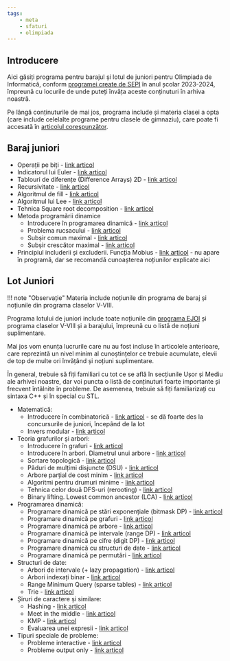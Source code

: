 ```yaml
---
tags:
    - meta
    - sfaturi
    - olimpiada
---
```


## Introducere

Aici găsiți programa pentru barajul și lotul de juniori pentru Olimpiada de Informatică, conform [programei create de SEPI](https://sepi.ro/assets/upload-file/oni2024/Programa%20pentru%20olimpiada%20de%20informatica_gimnaziu%20si%20liceu.pdf) în anul școlar 2023-2024, împreună cu locurile de unde puteți învăța aceste conținuturi în arhiva noastră. 

Pe lângă conținuturile de mai jos, programa include și materia clasei a opta (care include celelalte programe pentru clasele de gimnaziu), care poate fi accesată în [articolul corespunzător](https://edu.roalgo.ro/olimpiada/clasa-VIII/).

## Baraj juniori 

* Operații pe biți - [link articol](https://edu.roalgo.ro/mediu/bitwise-ops/)
* Indicatorul lui Euler - [link articol](https://edu.roalgo.ro/mediu/euler-totient/)
* Tablouri de diferențe (Difference Arrays) 2D - [link articol](https://edu.roalgo.ro/usor/partial-sums/#smenul-lui-mars-2d)
* Recursivitate - [link articol](https://edu.roalgo.ro/cppintro/functions/#functii-recursive)
* Algoritmul de fill - [link articol](https://edu.roalgo.ro/mediu/lee/#algoritmul-fill-flood-fill-recursiv)
* Algoritmul lui Lee - [link articol](https://edu.roalgo.ro/mediu/lee/#algoritmul-lui-lee-flood-fill-iterativ)
* Tehnica Square root decomposition - [link articol](https://edu.roalgo.ro/dificil/square-root-decomposition/) 
* Metoda programării dinamice
    * Introducere în programarea dinamică - [link articol](https://edu.roalgo.ro/usor/intro-dp/) 
    * Problema rucsacului - [link articol](https://edu.roalgo.ro/mediu/knapsack/) 
    * Subșir comun maximal - [link articol](https://edu.roalgo.ro/mediu/lcs/)
    * Subșir crescător maximal - [link articol](https://edu.roalgo.ro/mediu/lis/)
* Principiul includerii și excluderii. Funcția Mobius - [link articol](https://edu.roalgo.ro/mediu/pinex/) - nu apare în programă, dar se recomandă cunoașterea noțiunilor explicate aici

## Lot Juniori

!!! note "Observație"
    Materia include noțiunile din programa de baraj și noțiunile din programa claselor V-VIII.

Programa lotului de juniori include toate noțiunile din [programa EJOI](https://sepi.ro/assets/upload-file/oni2024/EJOI_syllabus.pdf) și programa claselor V-VIII și a barajului, împreună cu o listă de noțiuni suplimentare.

Mai jos vom enunța lucrurile care nu au fost incluse în articolele anterioare, care reprezintă un nivel minim al cunoștințelor ce trebuie acumulate, elevii de top de multe ori învățând și noțiuni suplimentare.

În general, trebuie să fiți familiari cu tot ce se află în secțiunile Ușor și Mediu ale arhivei noastre, dar voi puncta o listă de conținuturi foarte importante și frecvent întâlnite în probleme. De asemenea, trebuie să fiți familiarizați cu sintaxa C++ și în special cu STL.

* Matematică:
    * Introducere în combinatorică - [link articol](https://edu.roalgo.ro/mediu/intro-combinatorics/) - se dă foarte des la concursurile de juniori, începând de la lot
    * Invers modular - [link articol](https://edu.roalgo.ro/mediu/modular-inverse/)
* Teoria grafurilor și arbori:
    * Introducere în grafuri - [link articol](https://edu.roalgo.ro/usor/graphs/)
    * Introducere în arbori. Diametrul unui arbore - [link articol](https://edu.roalgo.ro/mediu/tree-1/)
    * Sortare topologică - [link articol](https://edu.roalgo.ro/mediu/toposort/)
    * Păduri de mulțimi disjuncte (DSU) - [link articol](https://edu.roalgo.ro/mediu/dsu/)
    * Arbore parțial de cost minim - [link articol](https://edu.roalgo.ro/mediu/apcm/)
    * Algoritmi pentru drumuri minime - [link articol](https://edu.roalgo.ro/mediu/shortest-path/)
    * Tehnica celor două DFS-uri (rerooting) - [link articol](https://edu.roalgo.ro/mediu/rerooting/)
    * Binary lifting. Lowest common ancestor (LCA) - [link articol](https://edu.roalgo.ro/dificil/lowest-common-ancestor/)
* Programarea dinamică:
    * Programare dinamică pe stări exponențiale (bitmask DP) - [link articol](https://edu.roalgo.ro/mediu/bitmask-dp/)
    * Programare dinamică pe grafuri - [link articol](https://edu.roalgo.ro/dificil/graph-dp/)
    * Programare dinamică pe arbore - [link articol](https://edu.roalgo.ro/dificil/tree-dp/)
    * Programare dinamică pe intervale (range DP) - [link articol](https://edu.roalgo.ro/dificil/range-dp/)
    * Programare dinamică pe cifre (digit DP) - [link articol](https://edu.roalgo.ro/dificil/digit-dp/)
    * Programare dinamică cu structuri de date - [link articol](https://edu.roalgo.ro/dificil/data-structures-dp/)
    * Programare dinamică pe permutări - [link articol](https://edu.roalgo.ro/dificil/permutations-dp/)
* Structuri de date:
    * Arbori de intervale (+ lazy propagation) - [link articol](https://edu.roalgo.ro/dificil/segment-trees/)
    * Arbori indexați binar - [link articol](https://edu.roalgo.ro/dificil/fenwick-tree/)
    * Range Minimum Query (sparse tables) - [link articol](https://edu.roalgo.ro/dificil/rmq/)
    * Trie - [link articol](https://edu.roalgo.ro/dificil/trie/)
* Șiruri de caractere și similare:
    * Hashing - [link articol](https://edu.roalgo.ro/mediu/hashing/)
    * Meet in the middle - [link articol](https://edu.roalgo.ro/mediu/mitm/)
    * KMP - [link articol](https://edu.roalgo.ro/dificil/kmp/)
    * Evaluarea unei expresii - [link articol](https://edu.roalgo.ro/mediu/expression-evaluation/)
* Tipuri speciale de probleme:
    * Probleme interactive - [link articol](https://edu.roalgo.ro/dificil/interactive/)
    * Probleme output only - [link articol](https://edu.roalgo.ro/dificil/output-only/)
    
